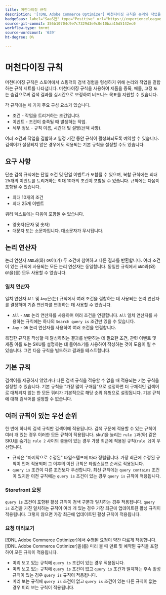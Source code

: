 ```yaml
---
title: 머천다이징 규칙
description: '[!DNL Adobe Commerce Optimizer] 머천다이징 규칙은 논리와 작업을 결합하여 쇼핑 경험을 구체화합니다.'
badgeSaas: label="SaaS만" type="Positive" url="https://experienceleague.adobe.com/en/docs/commerce/user-guides/product-solutions" tooltip="Adobe Commerce as a Cloud Service 및 Adobe Commerce Optimizer 프로젝트에만 적용됩니다(Adobe 관리 SaaS 인프라)."
source-git-commit: 356b10704c9e7c7329d3e9c0e10baa15d5142ec0
workflow-type: tm+mt
source-wordcount: '639'
ht-degree: 0%

---
```


# 머천다이징 규칙

머천다이징 규칙은 스토어에서 쇼핑객의 검색 경험을 형성하기 위해 논리와 작업을 결합하는 규칙 세트를 나타냅니다. 머천다이징 규칙을 사용하여 제품을 증폭, 매몰, 고정 또는 숨김으로써 검색 결과를 실시간으로 보정하여 비즈니스 목표를 지원할 수 있습니다.

각 규칙에는 세 가지 주요 구성 요소가 있습니다.

- 조건 - 작업을 트리거하는 조건입니다.
- 이벤트 - 조건이 충족될 때 발생하는 작업.
- 세부 정보 - 규칙 이름, 시간대 및 설명(선택 사항).

여러 조건과 작업을 결합하고 일정 기간 동안 규칙이 활성화되도록 예약할 수 있습니다. 검색어가 설정되지 않은 경우에도 적용되는 기본 규칙을 설정할 수도 있습니다.

## 요구 사항

단순 검색 규칙에는 단일 조건 및 단일 이벤트가 포함될 수 있으며, 복합 규칙에는 최대 25개의 이벤트를 트리거하는 최대 10개의 조건이 포함될 수 있습니다.
규칙에는 다음이 포함될 수 있습니다.

- 최대 10개의 조건
- 최대 25개 이벤트

쿼리 텍스트에는 다음이 포함될 수 있습니다.

- 영숫자(문자 및 숫자)
- 대문자 또는 소문자입니다. 대소문자가 무시됩니다.

## 논리 연산자

논리 연산자 `AND`과(와) `OR`이(가) 두 조건에 참여하고 다른 결과를 반환합니다. 여러 조건이 있는 규칙에 사용되는 모든 논리 연산자는 동일합니다. 동일한 규칙에서 `AND`과(와) `OR`을(를) 모두 사용할 수 없습니다.

### 일치 연산자

일치 연산자 `All` 및 `Any`은(는) 규칙에서 여러 조건을 결합하는 데 사용되는 논리 연산자를 결정하며 기존 연산자를 변경하는 데 사용할 수 있습니다.

- `All` - `AND` 논리 연산자를 사용하여 여러 조건을 연결합니다. `All` 일치 연산자를 사용하는 규칙에는 하나의 `Search query is` 조건만 있을 수 있습니다.
- `Any` - `OR` 논리 연산자를 사용하여 여러 조건을 연결합니다.

복잡한 규칙을 작성할 때 달성하려는 결과를 반환하는 데 필요한 조건, 관련 이벤트 및 제품 이름 또는 SKU를 설명하는 데 들여쓰기를 사용하여 작성하는 것이 도움이 될 수 있습니다. 그런 다음 규칙을 빌드하고 결과를 테스트합니다.

## 기본 규칙

검색어를 제공하지 않았거나 다른 검색 규칙을 적용할 수 없을 때 적용되는 기본 규칙을 설정할 수 있습니다. 기본 규칙을 &quot;가장 많이 구매됨&quot;으로 설정하면 더 구체적인 검색어로 대체되지 않는 한 모든 쿼리가 기본적으로 해당 순위 유형으로 설정됩니다. 기본 규칙에 대해 검색어를 설정할 수 없습니다.

## 여러 규칙이 있는 우선 순위

한 번에 하나의 검색 규칙만 검색어에 적용됩니다.
검색 구문에 적용할 수 있는 규칙이 여러 개 있는 경우 이러한 모든 규칙이 적용됩니다. sku1을 늘리는 `rule 1`과(와) 같은 SKU를 숨기는 `rule 2` 사이의 충돌이 있는 경우 가장 최근에 적용된 규칙(`rule 2`)이 우선합니다.

- 규칙은 &quot;마지막으로 수정된&quot; 타임스탬프에 따라 정렬됩니다. 가장 최근에 수정된 규칙이 먼저 적용되며 그 이후의 이전 규칙은 타임스탬프 순서로 적용됩니다.
- `query is` 조건이 다른 조건보다 우선합니다. 최신 규칙에는 `query contains` 조건이 있지만 이전 규칙에는 `query is` 조건이 있는 경우 `query is` 규칙이 적용됩니다.

### Storefront 요청

`query is` 조건이 포함된 활성 규칙이 검색 구문과 일치하는 경우 적용됩니다. `query is` 조건을 가진 일치하는 규칙이 여러 개 있는 경우 가장 최근에 업데이트된 활성 규칙이 적용됩니다.
그렇지 않으면 가장 최근에 업데이트된 활성 규칙이 적용됩니다.

### 요청 미리보기

[!DNL Adobe Commerce Optimizer]에서 수행된 요청이 약간 다르게 작동합니다. [!DNL Adobe Commerce Optimizer]을(를) 미리 볼 때 만료 및 예약된 규칙을 포함하여 모든 규칙이 적용됩니다.

- 미리 보고 있는 규칙에 `query is` 조건이 있는 경우 적용됩니다.
- 미리 보고 있는 규칙에 `query is` 조건이 없고 `query is` 조건과 일치하는 후속 활성 규칙이 있는 경우 `query is` 규칙이 적용됩니다.
- 미리 보는 규칙에 `query is` 조건이 없고 `query is` 조건이 있는 다른 규칙이 없는 경우 미리 보는 규칙이 적용됩니다.
